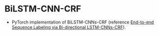 
# BiLSTM-CNN-CRF
- PyTorch implementation of BiLSTM-CNNs-CRF (reference [End-to-end Sequence Labeling via Bi-directional LSTM-CNNs-CRF](http://www.aclweb.org/anthology/P/P16/P16-1101.pdf)).

